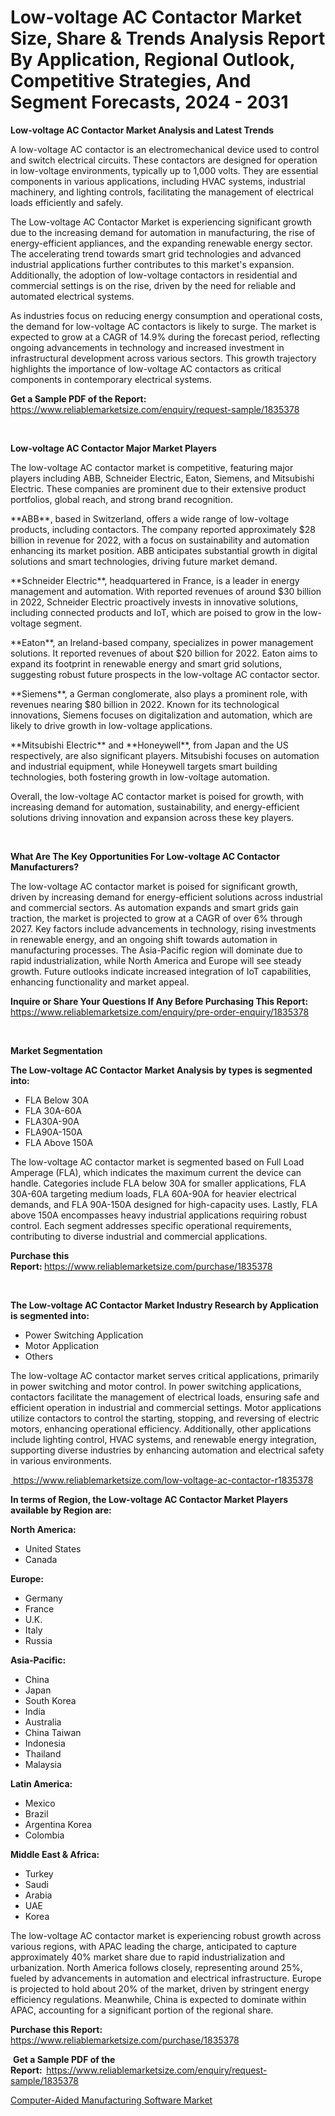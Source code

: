 <p><h1>Low-voltage AC Contactor Market Size, Share & Trends Analysis Report By Application, Regional Outlook, Competitive Strategies, And Segment Forecasts, 2024 - 2031</h1></p><p><strong>Low-voltage AC Contactor Market Analysis and Latest Trends</strong></p>
<p><p>A low-voltage AC contactor is an electromechanical device used to control and switch electrical circuits. These contactors are designed for operation in low-voltage environments, typically up to 1,000 volts. They are essential components in various applications, including HVAC systems, industrial machinery, and lighting controls, facilitating the management of electrical loads efficiently and safely.</p><p>The Low-voltage AC Contactor Market is experiencing significant growth due to the increasing demand for automation in manufacturing, the rise of energy-efficient appliances, and the expanding renewable energy sector. The accelerating trend towards smart grid technologies and advanced industrial applications further contributes to this market's expansion. Additionally, the adoption of low-voltage contactors in residential and commercial settings is on the rise, driven by the need for reliable and automated electrical systems.</p><p>As industries focus on reducing energy consumption and operational costs, the demand for low-voltage AC contactors is likely to surge. The market is expected to grow at a CAGR of 14.9% during the forecast period, reflecting ongoing advancements in technology and increased investment in infrastructural development across various sectors. This growth trajectory highlights the importance of low-voltage AC contactors as critical components in contemporary electrical systems.</p></p>
<p><strong>Get a Sample PDF of the Report:&nbsp;</strong> <a href="https://www.reliablemarketsize.com/enquiry/request-sample/1835378?utm_campaign=1991&utm_medium=2&utm_source=Github&utm_content=ia&utm_term=31122024&utm_id=low-voltage-ac-contactor">https://www.reliablemarketsize.com/enquiry/request-sample/1835378</a></p>
<p>&nbsp;</p>
<p><strong>Low-voltage AC Contactor Major Market Players</strong></p>
<p><p>The low-voltage AC contactor market is competitive, featuring major players including ABB, Schneider Electric, Eaton, Siemens, and Mitsubishi Electric. These companies are prominent due to their extensive product portfolios, global reach, and strong brand recognition.</p><p>**ABB**, based in Switzerland, offers a wide range of low-voltage products, including contactors. The company reported approximately $28 billion in revenue for 2022, with a focus on sustainability and automation enhancing its market position. ABB anticipates substantial growth in digital solutions and smart technologies, driving future market demand.</p><p>**Schneider Electric**, headquartered in France, is a leader in energy management and automation. With reported revenues of around $30 billion in 2022, Schneider Electric proactively invests in innovative solutions, including connected products and IoT, which are poised to grow in the low-voltage segment.</p><p>**Eaton**, an Ireland-based company, specializes in power management solutions. It reported revenues of about $20 billion for 2022. Eaton aims to expand its footprint in renewable energy and smart grid solutions, suggesting robust future prospects in the low-voltage AC contactor sector.</p><p>**Siemens**, a German conglomerate, also plays a prominent role, with revenues nearing $80 billion in 2022. Known for its technological innovations, Siemens focuses on digitalization and automation, which are likely to drive growth in low-voltage applications.</p><p>**Mitsubishi Electric** and **Honeywell**, from Japan and the US respectively, are also significant players. Mitsubishi focuses on automation and industrial equipment, while Honeywell targets smart building technologies, both fostering growth in low-voltage automation.</p><p>Overall, the low-voltage AC contactor market is poised for growth, with increasing demand for automation, sustainability, and energy-efficient solutions driving innovation and expansion across these key players.</p></p>
<p>&nbsp;</p>
<p><strong>What Are The Key Opportunities For Low-voltage AC Contactor Manufacturers?</strong></p>
<p><p>The low-voltage AC contactor market is poised for significant growth, driven by increasing demand for energy-efficient solutions across industrial and commercial sectors. As automation expands and smart grids gain traction, the market is projected to grow at a CAGR of over 6% through 2027. Key factors include advancements in technology, rising investments in renewable energy, and an ongoing shift towards automation in manufacturing processes. The Asia-Pacific region will dominate due to rapid industrialization, while North America and Europe will see steady growth. Future outlooks indicate increased integration of IoT capabilities, enhancing functionality and market appeal.</p></p>
<p><strong>Inquire or Share Your Questions If Any Before Purchasing This Report:</strong> <a href="https://www.reliablemarketsize.com/enquiry/pre-order-enquiry/1835378?utm_campaign=1991&utm_medium=2&utm_source=Github&utm_content=ia&utm_term=31122024&utm_id=low-voltage-ac-contactor">https://www.reliablemarketsize.com/enquiry/pre-order-enquiry/1835378</a></p>
<p>&nbsp;</p>
<p><strong>Market Segmentation</strong></p>
<p><strong>The Low-voltage AC Contactor Market Analysis by types is segmented into:</strong></p>
<p><ul><li>FLA Below 30A</li><li>FLA 30A-60A</li><li>FLA30A-90A</li><li>FLA90A-150A</li><li>FLA Above 150A</li></ul></p>
<p><p>The low-voltage AC contactor market is segmented based on Full Load Amperage (FLA), which indicates the maximum current the device can handle. Categories include FLA below 30A for smaller applications, FLA 30A-60A targeting medium loads, FLA 60A-90A for heavier electrical demands, and FLA 90A-150A designed for high-capacity uses. Lastly, FLA above 150A encompasses heavy industrial applications requiring robust control. Each segment addresses specific operational requirements, contributing to diverse industrial and commercial applications.</p></p>
<p><strong>Purchase this Report:&nbsp;</strong><a href="https://www.reliablemarketsize.com/purchase/1835378?utm_campaign=1991&utm_medium=2&utm_source=Github&utm_content=ia&utm_term=31122024&utm_id=low-voltage-ac-contactor">https://www.reliablemarketsize.com/purchase/1835378</a></p>
<p>&nbsp;</p>
<p><strong>The Low-voltage AC Contactor Market Industry Research by Application is segmented into:</strong></p>
<p><ul><li>Power Switching Application</li><li>Motor Application</li><li>Others</li></ul></p>
<p><p>The low-voltage AC contactor market serves critical applications, primarily in power switching and motor control. In power switching applications, contactors facilitate the management of electrical loads, ensuring safe and efficient operation in industrial and commercial settings. Motor applications utilize contactors to control the starting, stopping, and reversing of electric motors, enhancing operational efficiency. Additionally, other applications include lighting control, HVAC systems, and renewable energy integration, supporting diverse industries by enhancing automation and electrical safety in various environments.</p></p>
<p><a href="https://www.reliablemarketsize.com/low-voltage-ac-contactor-r1835378?utm_campaign=1991&utm_medium=2&utm_source=Github&utm_content=ia&utm_term=31122024&utm_id=low-voltage-ac-contactor">&nbsp;https://www.reliablemarketsize.com/low-voltage-ac-contactor-r1835378</a></p>
<p><strong>In terms of Region, the Low-voltage AC Contactor Market Players available by Region are:</strong></p>
<p>
    <p> <strong> North America: </strong>
        <ul>
            <li>United States</li>
            <li>Canada</li>
        </ul>
        </p> 
    <p> <strong> Europe: </strong>
        <ul>
            <li>Germany</li>
            <li>France</li>
            <li>U.K.</li>
            <li>Italy</li>
            <li>Russia</li>
        </ul>
        </p> 
    <p> <strong> Asia-Pacific: </strong>
        <ul>
            <li>China</li>
            <li>Japan</li>
            <li>South Korea</li>
            <li>India</li>
            <li>Australia</li>
            <li>China Taiwan</li>
            <li>Indonesia</li>
            <li>Thailand</li>
            <li>Malaysia</li>
        </ul>
        </p> 
    <p> <strong> Latin America: </strong>
        <ul>
            <li>Mexico</li>
            <li>Brazil</li>
            <li>Argentina Korea</li>
            <li>Colombia</li>
        </ul>
        </p> 
    <p> <strong> Middle East & Africa: </strong>
        <ul>
            <li>Turkey</li>
            <li>Saudi</li>
            <li>Arabia</li>
            <li>UAE</li>
            <li>Korea</li>
        </ul>
    </p>
    </p>
<p><p>The low-voltage AC contactor market is experiencing robust growth across various regions, with APAC leading the charge, anticipated to capture approximately 40% market share due to rapid industrialization and urbanization. North America follows closely, representing around 25%, fueled by advancements in automation and electrical infrastructure. Europe is projected to hold about 20% of the market, driven by stringent energy efficiency regulations. Meanwhile, China is expected to dominate within APAC, accounting for a significant portion of the regional share.</p></p>
<p><strong>Purchase this Report: </strong><a href="https://www.reliablemarketsize.com/purchase/1835378?utm_campaign=1991&utm_medium=2&utm_source=Github&utm_content=ia&utm_term=31122024&utm_id=low-voltage-ac-contactor">https://www.reliablemarketsize.com/purchase/1835378</a></p>
<p>&nbsp;<strong>Get a Sample PDF of the Report:&nbsp;&nbsp;</strong><a href="https://www.reliablemarketsize.com/enquiry/request-sample/1835378?utm_campaign=1991&utm_medium=2&utm_source=Github&utm_content=ia&utm_term=31122024&utm_id=low-voltage-ac-contactor">https://www.reliablemarketsize.com/enquiry/request-sample/1835378</a></p>
<p><strong></strong></p>
<p><p><a href="https://github.com/YashRP12/Market-Research-Report-List-6/blob/main/computer-aided-manufacturing-software-market.md?utm_campaign=1991&utm_medium=2&utm_source=Github&utm_content=ia&utm_term=31122024&utm_id=low-voltage-ac-contactor">Computer-Aided Manufacturing Software Market</a></p></p>
